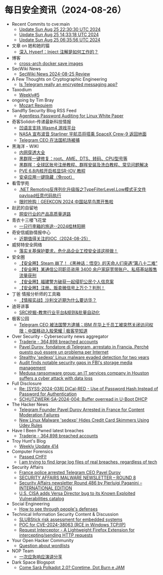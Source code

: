 # 每日安全资讯（2024-08-26）

- Recent Commits to cve:main
  - [Update Sun Aug 25 22:30:30 UTC 2024](https://github.com/trickest/cve/commit/b804f1faac0d8a7107a0140850d1bee39bfb445b)
  - [Update Sun Aug 25 14:33:18 UTC 2024](https://github.com/trickest/cve/commit/3e0e49c3ee74c84433d0dd753261b83e2fd24a18)
  - [Update Sun Aug 25 06:35:56 UTC 2024](https://github.com/trickest/cve/commit/7d8fd7820806b1467291df96fbd20bd8a5906994)
- 文章 on 她和她的猫
  - [深入 Hyperf：Inject 注解是如何工作的？](https://her-cat.com/posts/2024/08/25/how-does-hyperf-inject-annotation-work/)
- 博客
  - [cross-arch docker save images](https://dyrnq.com/cross-arch-docker-save-images/)
- SecWiki News
  - [SecWiki News 2024-08-25 Review](http://www.sec-wiki.com/?2024-08-25)
- A Few Thoughts on Cryptographic Engineering
  - [Is Telegram really an encrypted messaging app?](https://blog.cryptographyengineering.com/2024/08/25/telegram-is-not-really-an-encrypted-messaging-app/)
- Taxodium
  - [Weekly#5](https://taxodium.ink/post/weekly/5/)
- ongoing by Tim Bray
  - [Mozart Requiem](https://www.tbray.org/ongoing/When/202x/2024/08/25/Mozart-Requiem)
- Sandfly Security Blog RSS Feed
  - [Agentless Password Auditing for Linux White Paper](https://sandflysecurity.com/blog/agentless-password-auditing-for-linux-white-paper)
- 奇客Solidot–传递最新科技情报
  - [凹语言支持 Wasm4 游戏平台](https://www.solidot.org/story?sid=79069)
  - [NASA 宣布波音 Starliner 宇航员将搭乘 SpaceX Crew-9 返回地面](https://www.solidot.org/story?sid=79068)
  - [Telegram CEO 在法国机场被捕](https://www.solidot.org/story?sid=79067)
- 黑海洋 - WIKI
  - [内网穿透大全](https://www.upx8.com/4301)
  - [黑群晖一键修复：root、AME、DTS、转码、CPU型号等](https://www.upx8.com/4300)
  - [黑群晖：全球区账号注册教程、群晖安装及洗白教程、常见问题解决](https://www.upx8.com/4299)
  - [PVE 6.8内核开启核显SR-IOV 教程](https://www.upx8.com/4298)
  - [安卓应用一键隐藏（免root）](https://www.upx8.com/4297)
- 看雪学苑
  - [.NET Remoting反序列化升级版之TypeFilterLevel.Low模式无文件payload任意代码执行](https://mp.weixin.qq.com/s?__biz=MjM5NTc2MDYxMw==&mid=2458569248&idx=1&sn=a4e99289593b2b238d1fa1685f2e9c60&chksm=b18dfaaa86fa73bca2ae15329c58a22ef0cbf55b758d642b5060f601e287c687fa4048e34f3a&scene=58&subscene=0#rd)
  - [限时抢购｜GEEKCON 2024 中国站早鸟票开售啦](https://mp.weixin.qq.com/s?__biz=MjM5NTc2MDYxMw==&mid=2458569248&idx=2&sn=a32ef67f0b5ea32c25007206f8411c98&chksm=b18dfaaa86fa73bc520438899b23a340c76c8c3f23d18786cabbaa56f2918a050c866bfc786e&scene=58&subscene=0#rd)
- 赵武的自留地
  - [网安行业的产品高质量道路](https://mp.weixin.qq.com/s?__biz=MjM5NDQ5NjM5NQ==&mid=2651626402&idx=1&sn=b60107d1f063db6587d6a2f88ce6e733&chksm=bd7ed1468a095850c6b70f4fde0bb796a2da0caa6f3aa2e81309558f57e27c77715049a30d9f&scene=58&subscene=0#rd)
- 青衣十三楼飞花堂
  - [一只行李箱的旅途--2024桂林阳朔](https://mp.weixin.qq.com/s?__biz=MzUzMjQyMDE3Ng==&mid=2247487540&idx=1&sn=e3a1215dcfb0384fbb1f28f10b0d5f11&chksm=fab2d30bcdc55a1d214304ac039f7aa8f1f2a4996b6527bada69f4d07f3e9359a1aa836743f7&scene=58&subscene=0#rd)
- 奇安信威胁情报中心
  - [近期值得关注的IOC（2024-08-25）](https://mp.weixin.qq.com/s?__biz=MzI2MDc2MDA4OA==&mid=2247511798&idx=1&sn=453f6e083b5570649f29d68b5dc58c6f&chksm=ea665981dd11d0972167de1fb025efd0bae7386f1c9cecb8abd523fe502e65956115c7d57118&scene=58&subscene=0#rd)
- 威努特安全网络
  - [落实关基保护要求，危化品企业工控安全该这样做！](https://mp.weixin.qq.com/s?__biz=MzAwNTgyODU3NQ==&mid=2651125875&idx=1&sn=0b9e3ac6d0ed647c6765d0b0f5b4399d&chksm=80e6e2c3b7916bd56913a63bf260c745d4b44b3865fb3d03ea190136da2ec234da27e0cfa801&scene=58&subscene=0#rd)
- 安全圈
  - [【安全圈】Steam 崩了！《黑神话：悟空》的天命人们突遇“第八十二难”](https://mp.weixin.qq.com/s?__biz=MzIzMzE4NDU1OQ==&mid=2652063845&idx=1&sn=a940a766014eeaae94630e57713d10e4&chksm=f36e6425c419ed335c45fe660ff4705eb48c23b107e8747647eff9825b7a5c276198932153de&scene=58&subscene=0#rd)
  - [【安全圈】某通信公司职员盗用 3400 余户家庭宽带账户、私搭基站贩售流量获刑](https://mp.weixin.qq.com/s?__biz=MzIzMzE4NDU1OQ==&mid=2652063845&idx=2&sn=7e0154b6e3b9b5edfd62d5eec973a0e0&chksm=f36e6425c419ed3367997348943699095f989c1f1821622d412f0f16274d54e9d01900be1e12&scene=58&subscene=0#rd)
  - [【安全圈】福建警方破获一起侵犯公民个人信息案](https://mp.weixin.qq.com/s?__biz=MzIzMzE4NDU1OQ==&mid=2652063845&idx=3&sn=2ebd30e91ead611607e2d171d4ec605e&chksm=f36e6425c419ed33d7f4dfac40c9ad2f83fffa68e86608588589f9ec54f07e3f5a2fc102af5d&scene=58&subscene=0#rd)
  - [【安全圈】注册、贩卖微信号上万个？判刑！](https://mp.weixin.qq.com/s?__biz=MzIzMzE4NDU1OQ==&mid=2652063845&idx=4&sn=e8afed9e459f954bbdb2440eb93d9237&chksm=f36e6425c419ed33e02817b776b4c6d033e9e1992f39653c159f98d63d8b6cc2a241061501a9&scene=58&subscene=0#rd)
- 丁爸 情报分析师的工具箱
  - [【情报实战】沙利文近期为什么要访华？](https://mp.weixin.qq.com/s?__biz=MzI2MTE0NTE3Mw==&mid=2651145858&idx=1&sn=5b779709a8d6cba04cf86f18c1948681&chksm=f1af31b8c6d8b8ae45c4f0c5d105934fa7a05924a579d60acbdf4804a1237bfb94908a7d3ccf&scene=58&subscene=0#rd)
- 迪哥讲事
  - [SRC挖掘-教育行业平台&规则&批量自动化](https://mp.weixin.qq.com/s?__biz=MzIzMTIzNTM0MA==&mid=2247495586&idx=1&sn=f65a14b283bb502d7af269fa1ac7b1db&chksm=e8a5e5c1dfd26cd7cb730c116309785d01361f3617785f807fedb4eaffec195840a85b3a8bc9&scene=58&subscene=0#rd)
- 极客公园
  - [Telegram CEO 被法国警方逮捕；IBM 在华上千员工被突然关闭访问权限；中国移动入股荣耀 | 极客早知道](https://mp.weixin.qq.com/s?__biz=MTMwNDMwODQ0MQ==&mid=2653052493&idx=1&sn=6db529242a32f899a258b5fbec3b7acf&chksm=7e5723fb4920aaed7859b89d8618fa10484d2497ed7e8cb2bd279cdb8a9da16fd85f9fd4a537&scene=58&subscene=0#rd)
- Over Security - Cybersecurity news aggregator
  - [Traderie - 364,898 breached accounts](https://haveibeenpwned.com/PwnedWebsites#Traderie)
  - [Pavel Durov, fondatore di Telegram, arrestato in Francia. Perché questo può essere un problema per Internet](https://www.insicurezzadigitale.com/pavel-durov-fondatore-di-telegram-arrestato-in-francia-perche-questo-puo-essere-un-problema-per-internet/)
  - [Stealthy 'sedexp' Linux malware evaded detection for two years](https://www.bleepingcomputer.com/news/security/stealthy-sedexp-linux-malware-evaded-detection-for-two-years/)
  - [Audit finds notable security gaps in FBI's storage media management](https://www.bleepingcomputer.com/news/security/audit-finds-notable-security-gaps-in-fbis-storage-media-management/)
  - [Medusa ransomware group: an IT services company in Houston suffers a cyber attack with data loss](https://www.suspectfile.com/medusa-ransomware-group-an-it-services-company-in-houston-suffers-a-cyber-attack-with-data-loss/)
- Full Disclosure
  - [Re: [SYSS-2024-038] DiCal-RED - Use of Password Hash Instead of Password for Authentication](https://seclists.org/fulldisclosure/2024/Aug/39)
  - [SCHUTZWERK-SA-2024-004: Buffer overread in U-Boot DHCP](https://seclists.org/fulldisclosure/2024/Aug/38)
- The Hacker News
  - [Telegram Founder Pavel Durov Arrested in France for Content Moderation Failures](https://thehackernews.com/2024/08/telegram-founder-pavel-durov-arrested.html)
  - [New Linux Malware 'sedexp' Hides Credit Card Skimmers Using Udev Rules](https://thehackernews.com/2024/08/new-linux-malware-sedexp-hides-credit.html)
- Have I Been Pwned latest breaches
  - [Traderie - 364,898 breached accounts](https://haveibeenpwned.com/PwnedWebsites#Traderie)
- Troy Hunt's Blog
  - [Weekly Update 414](https://www.troyhunt.com/weekly-update-414/)
- Computer Forensics
  - [Passed CHFI!](https://www.reddit.com/r/computerforensics/comments/1f1906d/passed_chfi/)
  - [I am trying to find *large* log files of real breaches, regardless of tech](https://www.reddit.com/r/computerforensics/comments/1f1171y/i_am_trying_to_find_large_log_files_of_real/)
- Security Affairs
  - [France police arrested Telegram CEO Pavel Durov](https://securityaffairs.com/167556/cyber-crime/police-arrested-telegram-ceo-pavel-durov.html)
  - [SECURITY AFFAIRS MALWARE NEWSLETTER – ROUND 8](https://securityaffairs.com/167525/malware/security-affairs-malware-newsletter-round-8.html)
  - [Security Affairs newsletter Round 486 by Pierluigi Paganini – INTERNATIONAL EDITION](https://securityaffairs.com/167519/breaking-news/security-affairs-newsletter-round-486-by-pierluigi-paganini-international-edition.html)
  - [U.S. CISA adds Versa Director bug to its Known Exploited Vulnerabilities catalog](https://securityaffairs.com/167534/hacking/cisa-adds-versa-director-bug-known-exploited-vulnerabilities-catalog.html)
- Social Engineering
  - [How to see through people's defenses](https://www.reddit.com/r/SocialEngineering/comments/1f0wfq8/how_to_see_through_peoples_defenses/)
- Technical Information Security Content & Discussion
  - [SLUBStick risk assessment for embedded systems](https://www.reddit.com/r/netsec/comments/1f14cwy/slubstick_risk_assessment_for_embedded_systems/)
  - [POC for CVE-2024-38063 (RCE in Windows TCP/IP)](https://www.reddit.com/r/netsec/comments/1f0vgod/poc_for_cve202438063_rce_in_windows_tcpip/)
  - [Request Interceptor - A Lightweight Firefox Extension for intercepting/sending HTTP requests](https://www.reddit.com/r/netsec/comments/1f0mq3e/request_interceptor_a_lightweight_firefox/)
- Your Open Hacker Community
  - [Question about wordlists](https://www.reddit.com/r/HowToHack/comments/1f0luk6/question_about_wordlists/)
- NOP Team
  - [一次应急响应演讲分享](https://mp.weixin.qq.com/s?__biz=MzU1NDkwMzAyMg==&mid=2247502513&idx=1&sn=60ba2d7f3de181db2cefdd6fb2778255&chksm=fbdefe30cca9772614660101f93c30238ffd6647978a5728c5aa37ca66bc34f3f3c4d5b762d8&scene=58&subscene=0#rd)
- Dark Space Blogspot
  - [Come Sarà Polkadot 2.0? Coretime, Dot Burn e JAM](http://darkwhite666.blogspot.com/2024/08/come-sara-polkadot-20-coretime-dot-burn.html)

